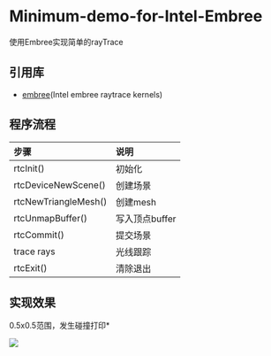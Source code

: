 # Minimum-demo-for-Intel-Embree
使用Embree实现简单的rayTrace
## 引用库
* [embree](https://github.com/embree/embree)(Intel embree raytrace kernels)

## 程序流程

 步骤|   说明
:----|:----
rtcInit()|初始化
rtcDeviceNewScene()|创建场景
rtcNewTriangleMesh()|创建mesh
rtcUnmapBuffer()|写入顶点buffer
rtcCommit()|提交场景
trace rays|光线跟踪
rtcExit()|清除退出

## 实现效果
0.5x0.5范围，发生碰撞打印*

![](http://oo8jzybo8.bkt.clouddn.com/RayTracing.png)
